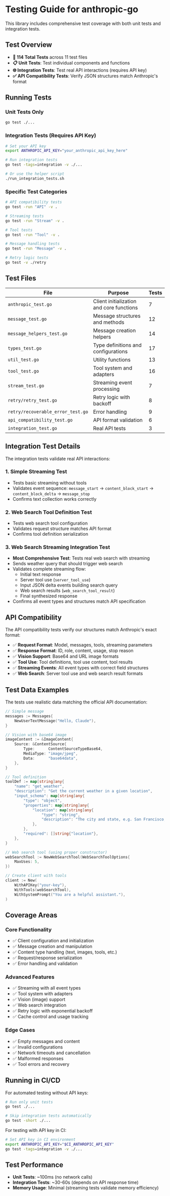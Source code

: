 # Testing Guide for anthropic-go

This library includes comprehensive test coverage with both unit tests and integration tests.

## Test Overview

- **🧪 114 Total Tests** across 11 test files
- **📋 Unit Tests**: Test individual components and functions
- **🌐 Integration Tests**: Test real API interactions (requires API key)
- **✅ API Compatibility Tests**: Verify JSON structures match Anthropic's format

## Running Tests

### Unit Tests Only
```bash
go test ./...
```

### Integration Tests (Requires API Key)
```bash
# Set your API key
export ANTHROPIC_API_KEY="your_anthropic_api_key_here"

# Run integration tests
go test -tags=integration -v ./...

# Or use the helper script
./run_integration_tests.sh
```

### Specific Test Categories
```bash
# API compatibility tests
go test -run "API" -v .

# Streaming tests
go test -run "Stream" -v .

# Tool tests
go test -run "Tool" -v .

# Message handling tests
go test -run "Message" -v .

# Retry logic tests
go test -v ./retry
```

## Test Files

| File | Purpose | Tests |
|------|---------|-------|
| `anthropic_test.go` | Client initialization and core functions | 7 |
| `message_test.go` | Message structures and methods | 12 |
| `message_helpers_test.go` | Message creation helpers | 14 |
| `types_test.go` | Type definitions and configurations | 17 |
| `util_test.go` | Utility functions | 13 |
| `tool_test.go` | Tool system and adapters | 16 |
| `stream_test.go` | Streaming event processing | 7 |
| `retry/retry_test.go` | Retry logic with backoff | 8 |
| `retry/recoverable_error_test.go` | Error handling | 9 |
| `api_compatibility_test.go` | API format validation | 6 |
| `integration_test.go` | Real API tests | 3 |

## Integration Test Details

The integration tests validate real API interactions:

### 1. Simple Streaming Test
- Tests basic streaming without tools
- Validates event sequence: `message_start` → `content_block_start` → `content_block_delta` → `message_stop`
- Confirms text collection works correctly

### 2. Web Search Tool Definition Test
- Tests web search tool configuration
- Validates request structure matches API format
- Confirms tool definition serialization

### 3. Web Search Streaming Integration Test
- **Most Comprehensive Test**: Tests real web search with streaming
- Sends weather query that should trigger web search
- Validates complete streaming flow:
  - Initial text response
  - Server tool use (`server_tool_use`)
  - Input JSON delta events building search query
  - Web search results (`web_search_tool_result`)
  - Final synthesized response
- Confirms all event types and structures match API specification

## API Compatibility

The API compatibility tests verify our structures match Anthropic's exact format:

- ✅ **Request Format**: Model, messages, tools, streaming parameters
- ✅ **Response Format**: ID, role, content, usage, stop reason
- ✅ **Vision Support**: Base64 and URL image formats
- ✅ **Tool Use**: Tool definitions, tool use content, tool results
- ✅ **Streaming Events**: All event types with correct field structures
- ✅ **Web Search**: Server tool use and web search result formats

## Test Data Examples

The tests use realistic data matching the official API documentation:

```go
// Simple message
messages := Messages{
    NewUserTextMessage("Hello, Claude"),
}

// Vision with base64 image
imageContent := &ImageContent{
    Source: &ContentSource{
        Type:      ContentSourceTypeBase64,
        MediaType: "image/jpeg",
        Data:      "base64data",
    },
}

// Tool definition
toolDef := map[string]any{
    "name": "get_weather",
    "description": "Get the current weather in a given location",
    "input_schema": map[string]any{
        "type": "object",
        "properties": map[string]any{
            "location": map[string]any{
                "type": "string",
                "description": "The city and state, e.g. San Francisco, CA",
            },
        },
        "required": []string{"location"},
    },
}

// Web search tool (using proper constructor)
webSearchTool := NewWebSearchTool(WebSearchToolOptions{
    MaxUses: 5,
})

// Create client with tools
client := New(
    WithAPIKey("your-key"),
    WithTools(webSearchTool),
    WithSystemPrompt("You are a helpful assistant."),
)
```

## Coverage Areas

### Core Functionality
- ✅ Client configuration and initialization
- ✅ Message creation and manipulation
- ✅ Content type handling (text, images, tools, etc.)
- ✅ Request/response serialization
- ✅ Error handling and validation

### Advanced Features
- ✅ Streaming with all event types
- ✅ Tool system with adapters
- ✅ Vision (image) support
- ✅ Web search integration
- ✅ Retry logic with exponential backoff
- ✅ Cache control and usage tracking

### Edge Cases
- ✅ Empty messages and content
- ✅ Invalid configurations
- ✅ Network timeouts and cancellation
- ✅ Malformed responses
- ✅ Tool errors and recovery

## Running in CI/CD

For automated testing without API keys:
```bash
# Run only unit tests
go test ./...

# Skip integration tests automatically
go test -short ./...
```

For testing with API key in CI:
```bash
# Set API key in CI environment
export ANTHROPIC_API_KEY="$CI_ANTHROPIC_API_KEY"
go test -tags=integration -v ./...
```

## Test Performance

- **Unit Tests**: ~100ms (no network calls)
- **Integration Tests**: ~30-60s (depends on API response time)
- **Memory Usage**: Minimal (streaming tests validate memory efficiency)
